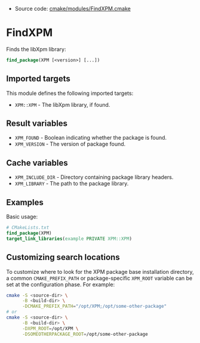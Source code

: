 <!-- This is auto-generated file. -->
* Source code: [cmake/modules/FindXPM.cmake](https://github.com/petk/php-build-system/blob/master/cmake/cmake/modules/FindXPM.cmake)

# FindXPM

Finds the libXpm library:

```cmake
find_package(XPM [<version>] [...])
```

## Imported targets

This module defines the following imported targets:

* `XPM::XPM` - The libXpm library, if found.

## Result variables

* `XPM_FOUND` - Boolean indicating whether the package is found.
* `XPM_VERSION` - The version of package found.

## Cache variables

* `XPM_INCLUDE_DIR` - Directory containing package library headers.
* `XPM_LIBRARY` - The path to the package library.

## Examples

Basic usage:

```cmake
# CMakeLists.txt
find_package(XPM)
target_link_libraries(example PRIVATE XPM::XPM)
```

## Customizing search locations

To customize where to look for the XPM package base
installation directory, a common `CMAKE_PREFIX_PATH` or
package-specific `XPM_ROOT` variable can be set at
the configuration phase. For example:

```sh
cmake -S <source-dir> \
      -B <build-dir> \
      -DCMAKE_PREFIX_PATH="/opt/XPM;/opt/some-other-package"
# or
cmake -S <source-dir> \
      -B <build-dir> \
      -DXPM_ROOT=/opt/XPM \
      -DSOMEOTHERPACKAGE_ROOT=/opt/some-other-package
```
